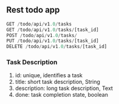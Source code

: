 ## Rest todo app

```python
GET /todo/api/v1.0/tasks
GET /todo/api/v1.0/tasks/[task_id]
POST /todo/api/v1.0/tasks/
PUT /todo/api/v1.0/tasks/[task_id]
DELETE /todo/api/v1.0/tasks/[task_id]
```

### Task Description
1. id: unique, identifies a task
2. title: short task description, String
3. description: long task description, Text
4. done: task completion state, boolean